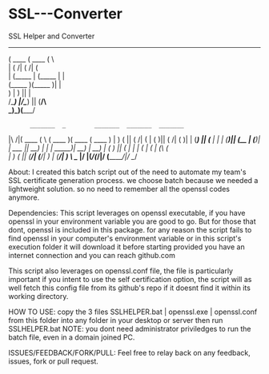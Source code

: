 # SSL---Converter
SSL Helper and Converter
 _______  _______  _                                  
(  ____ \(  ____ \( \                                 
| (    \/| (    \/| (                                 
| (_____ | (_____ | |                                 
(_____  )(_____  )| |                                 
      ) |      ) || |                                 
/\____) |/\____) || (____/\                           
\_______)\_______)(_______/                           
                                                      
          _______  _        _______  _______  _______ 
|\     /|(  ____ \( \      (  ____ )(  ____ \(  ____ )
| )   ( || (    \/| (      | (    )|| (    \/| (    )|
| (___) || (__    | |      | (____)|| (__    | (____)|
|  ___  ||  __)   | |      |  _____)|  __)   |     __)
| (   ) || (      | |      | (      | (      | (\ (   
| )   ( || (____/\| (____/\| )      | (____/\| ) \ \__
|/     \|(_______/(_______/|/       (_______/|/   \__/
                                                      
                                                     

About:
I created this batch script out of the need to automate my team's SSL certificate generation process.
we choose batch because we needed a lightweight solution. 
so no need to remember all the openssl codes anymore.

Dependencies: 
This script leverages on openssl executable, if you have openssl in your environment variable you are good to go.
But for those that dont, openssl is included in this package. for any reason the script fails to find openssl in your computer's environment variable or in this script's execution folder it will download it before starting provided you have an internet connection and you can reach github.com

This script also leverages on openssl.conf file, the file is particularly important if you intent to use the self certification option, the script will as well fetch this config file from its github's repo if it doesnt find it within its working directory.

HOW TO USE: 
copy the 3 files SSLHELPER.bat | openssl.exe | openssl.conf from this folder into any folder in your desktop or server then run SSLHELPER.bat
NOTE: you dont need administrator priviledges to run the batch file, even in a domain joined PC.

ISSUES/FEEDBACK/FORK/PULL:
Feel free to relay back on any feedback, issues, fork or pull request.
